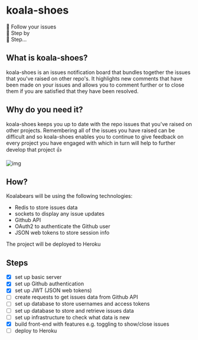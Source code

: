 # koala-shoes
:koala:     Follow your issues     
:feet:      Step by   
:feet:      Step...

## What is koala-shoes?

koala-shoes is an issues notification board that bundles together the issues that you've raised on other repo's. It highlights new comments that have been made on your issues and allows you to comment further or to close them if you are satisfied that they have been resolved.

## Why do you need it?

koala-shoes keeps you up to date with the repo issues that you've raised on other projects. Remembering all of the issues you have raised can be difficult and so koala-shoes enables you to continue to give feedback on every project you have engaged with which in turn will help to further develop that project :+1:

![img](https://cloud.githubusercontent.com/assets/11833296/10790056/0a31f1c2-7d79-11e5-8c4b-35aa1d9fb3ce.jpg)

## How?

Koalabears will be using the following technologies:
- Redis to store issues data
- sockets to display any issue updates
- Github API
- OAuth2 to authenticate the Github user
- JSON web tokens to store session info

The project will be deployed to Heroku

## Steps
- [x] set up basic server  
- [x] set up Github authentication
- [x] set up JWT (JSON web tokens)
- [ ] create requests to get issues data from Github API  
- [ ] set up database to store usernames and access tokens
- [ ] set up database to store and retrieve issues data  
- [ ] set up infrastructure to check what data is new  
- [x] build front-end with features e.g. toggling to show/close issues  
- [ ] deploy to Heroku
